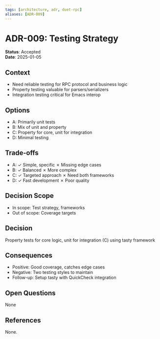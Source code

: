 ```yaml
---
tags: [architecture, adr, duet-rpc]
aliases: [ADR-009]
---
```


# ADR-009: Testing Strategy

**Status**: Accepted  
**Date**: 2025-01-05

## Context
- Need reliable testing for RPC protocol and business logic
- Property testing valuable for parsers/serializers
- Integration testing critical for Emacs interop

## Options
- A: Primarily unit tests
- B: Mix of unit and property
- C: Property for core, unit for integration
- D: Minimal testing

## Trade-offs
- A: ✓ Simple, specific ✗ Missing edge cases
- B: ✓ Balanced ✗ More complex
- C: ✓ Targeted approach ✗ Need both frameworks
- D: ✓ Fast development ✗ Poor quality

## Decision Scope
- In scope: Test strategy, frameworks
- Out of scope: Coverage targets

## Decision
Property tests for core logic, unit for integration (C) using tasty framework

## Consequences
- Positive: Good coverage, catches edge cases
- Negative: Two testing styles to maintain
- Follow-up: Setup tasty with QuickCheck integration

## Open Questions
None

## References
None.
